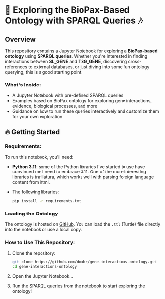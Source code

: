 # 🚀 Exploring the BioPax-Based Ontology with SPARQL Queries 🎶

## Overview
This repository contains a Jupyter Notebook for exploring a **BioPax-based ontology** using **SPARQL queries**. Whether you're interested in finding interactions between **SL_GENE** and **TSG_GENE**, discovering cross-references to external databases, or just diving into some fun ontology querying, this is a good starting point.

### What's Inside:
- A Jupyter Notebook with pre-defined SPARQL queries
- Examples based on BioPax ontology for exploring gene interactions, evidence, biological processes, and more
- Guidance on how to run these queries interactively and customize them for your own exploration

## 🔥 Getting Started

### Requirements:
To run this notebook, you'll need:

- **Python 3.11**:  some of the Python libraries I've started to use have convinced me I need to embrace 3.11.  One of the more interesting libraries is trafilatura, which works well with parsing foreign language content from html.

- The following libraries:
  ```bash
  pip install -r requirements.txt
  ```

### Loading the Ontology
The ontology is hosted on [GitHub](ontology\ontology.ttl). You can load the `.ttl` (Turtle) file directly into the notebook or use a local copy.

### How to Use This Repository:
1. Clone the repository:
   ```bash
   git clone https://github.com/donbr/gene-interactions-ontology.git
   cd gene-interactions-ontology
   ```

2. Open the Jupyter Notebook...

3. Run the SPARQL queries from the notebook to start exploring the ontology!
